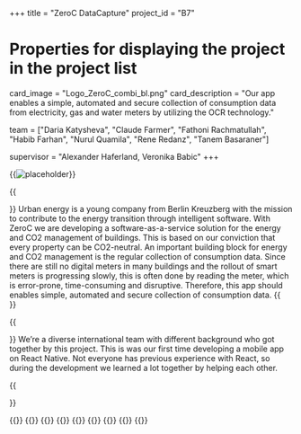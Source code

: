 +++
title = "ZeroC DataCapture"
project_id = "B7"

# Properties for displaying the project in the project list
card_image = "Logo_ZeroC_combi_bl.png"
card_description = "Our app enables a simple, automated and secure collection of consumption data from electricity, gas and water meters by utilizing the OCR technology."


team = ["Daria Katysheva", "Claude Farmer", "Fathoni Rachmatullah", "Habib Farhan", "Nurul Quamila", "Rene Redanz", "Tanem Basaraner"]

supervisor = "Alexander Haferland, Veronika Babic"
+++

{{<image src="Logo_ZeroC_combi_bl.png" alt="placeholder" >}}

{{<section title="Our Goal">}}
Urban energy is a young company from Berlin Kreuzberg with the mission to contribute to the energy transition through intelligent software. With ZeroC we are developing a software-as-a-service solution for the energy and CO2 management of buildings. This is based on our conviction that every property can be CO2-neutral. An important building block for energy and CO2 management is the regular collection of consumption data. Since there are still no digital meters in many buildings and the rollout of smart meters is progressing slowly, this is often done by reading the meter, which is error-prone, time-consuming and disruptive. Therefore, this app should enables simple, automated and secure collection of consumption data.
{{</section>}}

{{<section title="The Team">}}
We’re a diverse international team with different background who got together by this project. This is was our first time developing a mobile app on React Native. Not everyone has previous experience with React, so during the development we learned a lot together by helping each other.

{{</section >}}

{{<gallery>}}
{{<team-member image="Daria.jpg" name="Daria Katysheva">}}
{{<team-member image="Claude.jpg" name="Claude Farmer">}}
{{<team-member image="Fathoni.jpg" name="Fathoni Rachmatullah">}}
{{<team-member image="hacker.png" name="Habib Farhan">}}
{{<team-member image="Elsya.jpg" name="Nurul Quamila">}}
{{<team-member image="hacker.png" name="Rene Redanz">}}
{{<team-member image="hacker.png" name="Tanem Basaraner">}}
{{</gallery>}}
